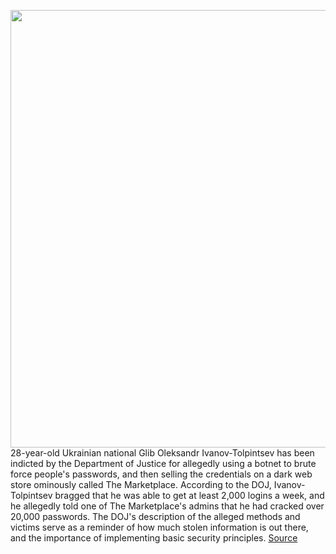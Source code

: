 <img src='https://cdn.vox-cdn.com/thumbor/9F0FKjyNNReGBkyf1UkPgTw0iWI=/0x0:2040x1360/1200x800/filters:focal(857x517:1183x843)/cdn.vox-cdn.com/uploads/chorus_image/image/69837774/acastro_170621_1777_0001_fin.0.jpg' width='700px' /><br/>
28-year-old Ukrainian national Glib Oleksandr Ivanov-Tolpintsev has been indicted by the Department of Justice for allegedly using a botnet to brute force people's passwords, and then selling the credentials on a dark web store ominously called The Marketplace. According to the DOJ, Ivanov-Tolpintsev bragged that he was able to get at least 2,000 logins a week, and he allegedly told one of The Marketplace's admins that he had cracked over 20,000 passwords. The DOJ's description of the alleged methods and victims serve as a reminder of how much stolen information is out there, and the importance of implementing basic security principles.
<a href='https://www.theverge.com/2021/9/9/22665545/doj-cybercrime-indictment-botnet-cracking-passwords-online-safety'> Source <a/>